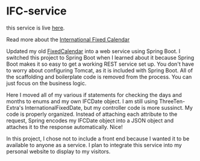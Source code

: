 # IFC-service

this service is live [here](http://34.237.46.112/ifcdate).

Read more about the [International Fixed Calendar](https://en.wikipedia.org/wiki/International_Fixed_Calendar)

Updated my old [FixedCalendar](https://github.com/matt-slater/FixedCalendar) into a web service using Spring Boot. I switched this project to Spring Boot when I learned about it because Spring Boot makes it so easy to get a working REST service set up. You don't have to worry about configuring Tomcat, as it is included with Spring Boot. All of the scaffolding and boilerplate code is removed from the process. You can just focus on the business logic.

Here I moved all of my various if statements for checking the days and months to enums and my own IFCDate object. I am still using ThreeTen-Extra's InternationalFixedDate, but my controller code is more sussinct. My code is properly organized. Instead of attaching each attribute to the request, Spring encodes my IFCDate object into a JSON object and attaches it to the response automatically. Nice!

In this project, I chose not to include a front end because I wanted it to be available to anyone as a service. I plan to integrate this service into my personal website to display to my visitors.
